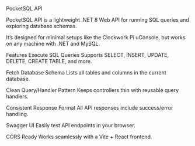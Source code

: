 PocketSQL API

PocketSQL API is a lightweight .NET 8 Web API for running SQL queries and exploring database schemas.

It’s designed for minimal setups like the Clockwork Pi uConsole, but works on any machine with .NET and MySQL.

Features
Execute SQL Queries
Supports SELECT, INSERT, UPDATE, DELETE, CREATE TABLE, and more.

Fetch Database Schema
Lists all tables and columns in the current database.

Clean Query/Handler Pattern
Keeps controllers thin with reusable query handlers.

Consistent Response Format
All API responses include success/error handling.

Swagger UI
Easily test API endpoints in your browser.

CORS Ready
Works seamlessly with a Vite + React frontend.
